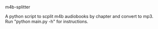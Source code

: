m4b-splitter

A python script to scplit m4b audiobooks by chapter and convert to mp3. Run "python main.py -h" for instructions.